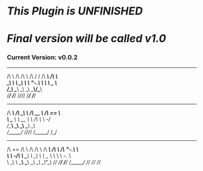 # ***This Plugin is UNFINISHED***
# ***Final version will be called v1.0***

### Current Version: v0.0.2




__   __  __   __  __   ______   ______           
/\ \ /\ \/\ \ /\ \/ /  /\  ___\ /\  ___\          
_\_\ \\ \ \_\ \\ \  _"-.\ \  __\ \ \___  \         
/\_____\\ \_____\\ \_\ \_\\ \_____\\/\_____\        
\/_____/ \/_____/ \/_/\/_/ \/_____/ \/_____/        
                                                  
______   __  __   ______   ______                  
/\  ___\ /\ \_\ \ /\  __ \ /\  == \                 
\ \___  \\ \  __ \\ \ \/\ \\ \  _-/                 
\/\_____\\ \_\ \_\\ \_____\\ \_\                   
\/_____/ \/_/\/_/ \/_____/ \/_/                   
                                                  
______  __       __  __   ______   __   __   __    
/\  == \/\ \     /\ \/\ \ /\  ___\ /\ \ /\ "-.\ \   
\ \  _-/\ \ \____\ \ \_\ \\ \ \__ \\ \ \\ \ \-.  \  
\ \_\   \ \_____\\ \_____\\ \_____\\ \_\\ \_\\"\_\ 
\/_/    \/_____/ \/_____/ \/_____/ \/_/ \/_/ \/_/ 
                                                  